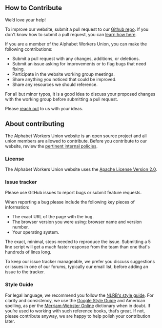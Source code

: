 ## How to Contribute

We’d love your help!

To improve our website, submit a pull request to our [Github repo](https://github.com/alphabetworkers/alphabetworkersunion.org).
If you don't know how to submit a pull request, you can [learn how here](https://guides.github.com/activities/hello-world/).

If you are a member of the Alphabet Workers Union, you can make the following contributions:

* Submit a pull request with any changes, additions, or deletions.
* Submit an issue asking for improvements or to flag bugs that need fixing.
* Participate in the website working group meetings.
* Share anything you noticed that could be improved.
* Share any resources we should reference.

For all but minor typos, it is a good idea to discuss your proposed changes with the working group before submitting a pull request.

Please [reach out](mailto:contact@alphabetworkersunion.org) to us with your ideas.

## About contributing

The Alphabet Workers Union website is an open source project and all union members are allowed to contribute. Before you contribute to our website, review the [pertinent internal policies](https://opensource.google/docs/patching/).

### License

The Alphabet Workers Union website uses the [Apache License Version 2.0](LICENSE).

### Issue tracker

Please use GitHub issues to report bugs or submit feature requests.

When reporting a bug please include the following key pieces of information:

* The exact URL of the page with the bug.
* The browser version you were using: browser name and version number.
* Your operating system.

The exact, minimal, steps needed to reproduce the issue. Submitting a 5 line script will get a much faster response from the team than one that's hundreds of lines long.

To keep our issue tracker manageable, we prefer you discuss suggestions or issues in one of our forums, typically our email list, before adding an issue to the tracker.

### Style Guide

For legal language, we recommend you follow the [NLRB's style guide](https://www.nlrb.gov/sites/default/files/attachments/basic-page/node-1727/stylemanual.pdf). For clarity and consistency, we use the [Google Style Guide](http://google.github.io/styleguide/) and American spelling, as per the [Merriam-Webster Online](https://www.merriam-webster.com/) dictionary when in doubt. If you’re used to working with such reference books, that’s great. If not, please contribute anyway, we are happy to help polish your contribution later.
